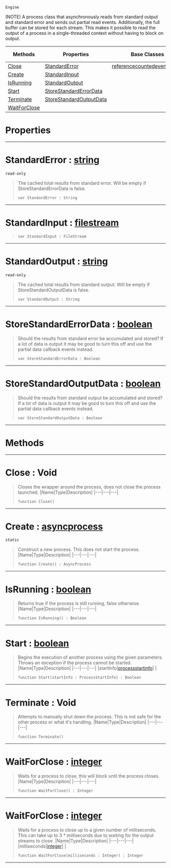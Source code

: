  `Engine`

(NOTE) A process class that asynchronously reads from standard output and standard error and sends out partial read events. Additionally, the full buffer can be stored for each stream. This makes it possible to read the output of a process in a single-threaded context without having to block on output.

|Methods|Properties|Base Classes|Derived Classes|
|---|---|---|---|
|[ Close](https://plasmaengine.github.io/PlasmaDocs/Plasma1/C++/code_reference/class_reference/asyncprocess.markdown#close-void)|[ StandardError](https://plasmaengine.github.io/PlasmaDocs/Plasma1/C++/code_reference/class_reference/asyncprocess.markdown#standarderror-plasma-engin)|[referencecountedeventobject](https://plasmaengine.github.io/PlasmaDocs/Plasma1/C++/code_reference/class_reference/referencecountedeventobject.markdown)| |
|[ Create](https://plasmaengine.github.io/PlasmaDocs/Plasma1/C++/code_reference/class_reference/asyncprocess.markdown#create-plasma-engine-docum)|[ StandardInput](https://plasmaengine.github.io/PlasmaDocs/Plasma1/C++/code_reference/class_reference/asyncprocess.markdown#standardinput-plasma-engin)| | |
|[ IsRunning](https://plasmaengine.github.io/PlasmaDocs/Plasma1/C++/code_reference/class_reference/asyncprocess.markdown#isrunning-plasma-engine-do)|[ StandardOutput](https://plasmaengine.github.io/PlasmaDocs/Plasma1/C++/code_reference/class_reference/asyncprocess.markdown#standardoutput-plasma-engi)| | |
|[ Start](https://plasmaengine.github.io/PlasmaDocs/Plasma1/C++/code_reference/class_reference/asyncprocess.markdown#start-plasma-engine-docume)|[ StoreStandardErrorData](https://plasmaengine.github.io/PlasmaDocs/Plasma1/C++/code_reference/class_reference/asyncprocess.markdown#storestandarderrordata-z)| | |
|[ Terminate](https://plasmaengine.github.io/PlasmaDocs/Plasma1/C++/code_reference/class_reference/asyncprocess.markdown#terminate-void)|[ StoreStandardOutputData](https://plasmaengine.github.io/PlasmaDocs/Plasma1/C++/code_reference/class_reference/asyncprocess.markdown#storestandardoutputdata)| | |
|[ WaitForClose](https://plasmaengine.github.io/PlasmaDocs/Plasma1/C++/code_reference/class_reference/asyncprocess.markdown#waitforclose-plasma-engine)| | | |


 #  Properties


---  
 #  StandardError : [string](https://plasmaengine.github.io/PlasmaDocs/Plasma1/C++/code_reference/lightning_base_types/string.markdown)

 `read-only`

> The cached total results from standard error. Will be empty if StoreStandardErrorData is false.
> ``` lang=cpp, name=Lightning
> var StandardError : String


---  
 #  StandardInput : [filestream](https://plasmaengine.github.io/PlasmaDocs/Plasma1/C++/code_reference/lightning_base_types/filestream.markdown)

> 
> ``` lang=cpp, name=Lightning
> var StandardInput : FileStream


---  
 #  StandardOutput : [string](https://plasmaengine.github.io/PlasmaDocs/Plasma1/C++/code_reference/lightning_base_types/string.markdown)

 `read-only`

> The cached total results from standard output. Will be empty if StoreStandardOutputData is false.
> ``` lang=cpp, name=Lightning
> var StandardOutput : String


---  
 #  StoreStandardErrorData : [boolean](https://plasmaengine.github.io/PlasmaDocs/Plasma1/C++/code_reference/lightning_base_types/boolean.markdown)

> Should the results from standard error be accumulated and stored? If a lot of data is output it may be good to turn this off and use the partial data callback events instead.
> ``` lang=cpp, name=Lightning
> var StoreStandardErrorData : Boolean


---  
 #  StoreStandardOutputData : [boolean](https://plasmaengine.github.io/PlasmaDocs/Plasma1/C++/code_reference/lightning_base_types/boolean.markdown)

> Should the results from standard output be accumulated and stored? If a lot of data is output it may be good to turn this off and use the partial data callback events instead.
> ``` lang=cpp, name=Lightning
> var StoreStandardOutputData : Boolean


---  
 #  Methods


---  
 #  Close : Void

> Closes the wrapper around the process, does not close the process launched.
> |Name|Type|Description|
> |---|---|---|
> ``` lang=cpp, name=Lightning
> function Close()
> ``` 


---  
 #  Create : [asyncprocess](https://plasmaengine.github.io/PlasmaDocs/Plasma1/C++/code_reference/class_reference/asyncprocess.markdown)

 `static`

> Construct a new process. This does not start the process.
> |Name|Type|Description|
> |---|---|---|
> ``` lang=cpp, name=Lightning
> function Create() : AsyncProcess
> ``` 


---  
 #  IsRunning : [boolean](https://plasmaengine.github.io/PlasmaDocs/Plasma1/C++/code_reference/lightning_base_types/boolean.markdown)

> Returns true if the process is still running, false otherwise.
> |Name|Type|Description|
> |---|---|---|
> ``` lang=cpp, name=Lightning
> function IsRunning() : Boolean
> ``` 


---  
 #  Start : [boolean](https://plasmaengine.github.io/PlasmaDocs/Plasma1/C++/code_reference/lightning_base_types/boolean.markdown)

> Begins the execution of another process using the given parameters. Throws an exception if the process cannot be started.
> |Name|Type|Description|
> |---|---|---|
> |startInfo|[processstartinfo](https://plasmaengine.github.io/PlasmaDocs/Plasma1/C++/code_reference/lightning_base_types/processstartinfo.markdown)| |
> ``` lang=cpp, name=Lightning
> function Start(startInfo : ProcessStartInfo) : Boolean
> ``` 


---  
 #  Terminate : Void

> Attempts to manually shut down the process. This is not safe for the other process or what it's handling.
> |Name|Type|Description|
> |---|---|---|
> ``` lang=cpp, name=Lightning
> function Terminate()
> ``` 


---  
 #  WaitForClose : [integer](https://plasmaengine.github.io/PlasmaDocs/Plasma1/C++/code_reference/lightning_base_types/integer.markdown)

> Waits for a process to close, this will block until the process closes.
> |Name|Type|Description|
> |---|---|---|
> ``` lang=cpp, name=Lightning
> function WaitForClose() : Integer
> ``` 


---  
 #  WaitForClose : [integer](https://plasmaengine.github.io/PlasmaDocs/Plasma1/C++/code_reference/lightning_base_types/integer.markdown)

> Waits for a process to close up to a given number of milliseconds. This can take up to 3 * milliseconds due to waiting for the output streams to close.
> |Name|Type|Description|
> |---|---|---|
> |milliseconds|[integer](https://plasmaengine.github.io/PlasmaDocs/Plasma1/C++/code_reference/lightning_base_types/integer.markdown)| |
> ``` lang=cpp, name=Lightning
> function WaitForClose(milliseconds : Integer) : Integer
> ``` 


---  
 

 